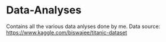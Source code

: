 # Data-Analyses
Contains all the various data anlyses done by me.
Data source: https://www.kaggle.com/biswajee/titanic-dataset
